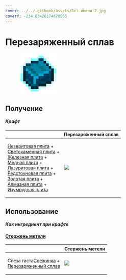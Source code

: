 ```yaml
---
cover: ../../.gitbook/assets/Без имени-2.jpg
coverY: -234.63428174878555
---
```


# Перезаряженный сплав

<figure><img src="../../.gitbook/assets/overcharged_alloy_128.png" alt=""><figcaption></figcaption></figure>

## Получение

#### _Крафт_

|                                                                                                                                                                                                                                                                                                                                                                                                                                                                                                      |  Перезаряженный сплав                             |
| ---------------------------------------------------------------------------------------------------------------------------------------------------------------------------------------------------------------------------------------------------------------------------------------------------------------------------------------------------------------------------------------------------------------------------------------------------------------------------------------------------- | ------------------------------------------------- |
| <p><a href="netherite_plate_0.md">Незеритовая плита</a> +<br><a href="lumium_plate_0.md">Светокаменная плита</a> +<br><a href="iron_plate_0.md">Железная плита</a> +<br><a href="copper_plate_0.md">Медная плита</a> +<br><a href="sapphire_plate_0.md">Лазуритовая плита</a> +<br><a href="ruby_plate_0.md">Редстоуновая плита</a> +<br><a href="gold_plate_0.md">Золотая плита</a> +<br><a href="diamond_plate_0.md">Алмазная плита</a> +<br><a href="emerald_plate_0.md">Изумрудная плита</a></p> | ![](../../.gitbook/assets/overcharged\_alloy.png) |

## Использование

#### _Как ингредиент при крафте_

#### [Стержень метели](blizz_rod.md)

|                                                                                                                             |  Стержень метели                          |
| --------------------------------------------------------------------------------------------------------------------------- | ----------------------------------------- |
| <p>Слеза гаста<a href="snowflake_shuriken.md">Снежинка</a> +<br><a href="overcharged_alloy.md">Перезаряженный сплав</a></p> | ![](../../.gitbook/assets/blizz\_rod.png) |

